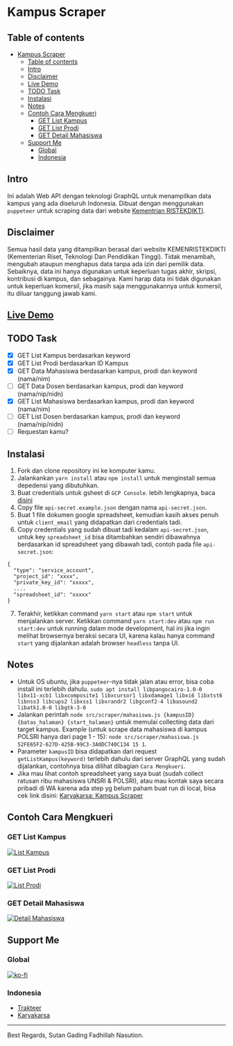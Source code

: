 # Kampus Scraper

## Table of contents
- [Kampus Scraper](#kampus-scraper)
  - [Table of contents](#table-of-contents)
  - [Intro](#intro)
  - [Disclaimer](#disclaimer)
  - [Live Demo](#live-demo)
  - [TODO Task](#todo-task)
  - [Instalasi](#instalasi)
  - [Notes](#notes)
  - [Contoh Cara Mengkueri](#contoh-cara-mengkueri)
    - [GET List Kampus](#get-list-kampus)
    - [GET List Prodi](#get-list-prodi)
    - [GET Detail Mahasiswa](#get-detail-mahasiswa)
  - [Support Me](#support-me)
    - [Global](#global)
    - [Indonesia](#indonesia)

## Intro
Ini adalah Web API dengan teknologi GraphQL untuk menampilkan data kampus yang ada diseluruh Indonesia. Dibuat dengan menggunakan `puppeteer` untuk scraping data dari website [Kementrian RISTEKDIKTI](https://forlap.kemdikbud.go.id/).

## Disclaimer
Semua hasil data yang ditampilkan berasal dari website KEMENRISTEKDIKTI (Kementerian Riset, Teknologi Dan Pendidikan Tinggi). Tidak menambah, mengubah ataupun menghapus data tanpa ada izin dari pemilik data. Sebaiknya, data ini hanya digunakan untuk keperluan tugas akhir, skripsi, kontribusi di kampus, dan sebagainya. Kami harap data ini tidak digunakan untuk keperluan komersil, jika masih saja menggunakannya untuk komersil, itu diluar tanggung jawab kami.

## [Live Demo](http://kampus.sutanlab.id/graphql)

## TODO Task
- [x] GET List Kampus berdasarkan keyword
- [x] GET List Prodi berdasarkan ID Kampus
- [x] GET Data Mahasiswa berdasarkan kampus, prodi dan keyword (nama/nim) 
- [ ] GET Data Dosen berdasarkan kampus, prodi dan keyword (nama/nip/nidn)
- [x] GET List Mahasiswa berdasarkan kampus, prodi dan keyword (nama/nim)
- [ ] GET List Dosen berdasarkan kampus, prodi dan keyword (nama/nip/nidn)
- [ ] Requestan kamu?

## Instalasi
1. Fork dan clone repository ini ke komputer kamu.
2. Jalankankan `yarn install` atau `npm install` untuk menginstall semua depedensi yang dibutuhkan.
3. Buat credentials untuk gsheet di `GCP Console`. lebih lengkapnya, baca [disini](https://theoephraim.github.io/node-google-spreadsheet/#/getting-started/authentication)
4. Copy file `api-secret.example.json` dengan nama `api-secret.json`.
5. Buat 1 file dokumen google spreadsheet, kemudian kasih akses penuh untuk `client_email` yang didapatkan dari credentials tadi.
6. Copy credentials yang sudah dibuat tadi kedalam `api-secret.json`, untuk key `spreadsheet_id` bisa ditambahkan sendiri dibawahnya berdasarkan id spreadsheet yang dibawah tadi, contoh pada file `api-secret.json`:
```
{
  "type": "service_account",
  "project_id": "xxxx",
  "private_key_id": "xxxxx",
  ....
  "spreadsheet_id": "xxxxx"
}
```
7. Terakhir, ketikkan command `yarn start` atau `npm start` untuk menjalankan server. Ketikkan command `yarn start:dev` atau `npm run start:dev` untuk running dalam mode development, hal ini jika ingin melihat browsernya beraksi secara UI, karena kalau hanya command `start` yang dijalankan adalah browser `headless` tanpa UI.

## Notes
- Untuk OS ubuntu, jika `puppeteer`-nya tidak jalan atau error, bisa coba install ini terlebih dahulu. `sudo apt install libpangocairo-1.0-0 libx11-xcb1 libxcomposite1 libxcursor1 libxdamage1 libxi6 libxtst6 libnss3 libcups2 libxss1 libxrandr2 libgconf2-4 libasound2 libatk1.0-0 libgtk-3-0`
- Jalankan perintah `node src/scraper/mahasiswa.js {kampusID} {batas_halaman} {start_halaman}` untuk memulai collecting data dari target kampus. Example (untuk scrape data mahasiswa di kampus POLSRI hanya dari page 1 - 15): `node src/scraper/mahasiswa.js 52FE65F2-627D-425B-99C3-3A0DC740C134 15 1`.
- Parameter `kampusID` bisa didapatkan dari request `getListKampus(keyword)` terlebih dahulu dari server GraphQL yang sudah dijalankan, contohnya bisa dilihat dibagian `Cara Mengkueri`.
- Jika mau lihat contoh spreadsheet yang saya buat (sudah collect ratusan ribu mahasiswa UNSRI & POLSRI), atau mau kontak saya secara pribadi di WA karena ada step yg belum paham buat run di local, bisa cek link disini: [Karyakarsa: Kampus Scraper](https://karyakarsa.com/sutanlab/kampus-api-scraper)

## Contoh Cara Mengkueri
### GET List Kampus
[![List Kampus](https://raw.githubusercontent.com/sutanlab/kampus-api/master/capture/getListKampus.png)](https://raw.githubusercontent.com/sutanlab/kampus-api/master/capture/getListKampus.png)

### GET List Prodi
[![List Prodi](https://raw.githubusercontent.com/sutanlab/kampus-api/master/capture/getListProdi.png)](https://raw.githubusercontent.com/sutanlab/kampus-api/master/capture/getListProdi.png)

### GET Detail Mahasiswa
[![Detail Mahasiswa](https://raw.githubusercontent.com/sutanlab/kampus-api/master/capture/getMahasiswa.png)](https://raw.githubusercontent.com/sutanlab/kampus-api/master/capture/getMahasiswa.png)

## Support Me
### Global
[![ko-fi](https://www.ko-fi.com/img/githubbutton_sm.svg)](https://ko-fi.com/gadingnst)
### Indonesia
- [Trakteer](https://trakteer.id/gadingnst)
- [Karyakarsa](https://karyakarsa.com/gadingnst)

---

Best Regards,
Sutan Gading Fadhillah Nasution.
